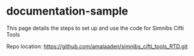 # documentation-sample

This page details the steps to set up and use the code for Simnibs Cifti Tools 

Repo location: https://github.com/amalaaden/simnibs_cifti_tools_RTD.git 
